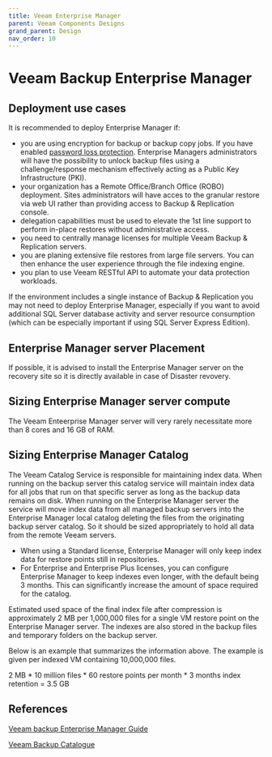 ```yaml
---
title: Veeam Enterprise Manager
parent: Veeam Components Designs
grand_parent: Design
nav_order: 10
---
```


# Veeam Backup Enterprise Manager

## Deployment use cases

It is recommended to deploy Enterprise Manager if:
- you are using encryption for backup or backup copy jobs. If you have enabled [password loss protection](https://helpcenter.veeam.com/docs/backup/em/em_manage_keys.html). Enterprise Managers administrators will have the possibility to unlock backup files using a challenge/response mechanism effectively acting as a Public Key Infrastructure (PKI).
- your organization has a Remote Office/Branch Office (ROBO) deployment. Sites administrators will have acces to the granular restore via web UI rather than providing access to Backup & Replication console.
- delegation capabilities must be used to elevate the 1st line support to perform in-place restores without administrative access.
- you need to centrally manage licenses for multiple Veeam Backup & Replication servers.
- you are planing extensive file restores from large file servers. You can then enhance the user experience through the file indexing engine.
- you plan to use Veeam RESTful API to automate your data protection workloads.

If the environment includes a single instance of Backup & Replication you may not need to deploy Enterprise Manager, especially if you want to avoid additional SQL Server database activity and server resource consumption (which can be especially important if using SQL Server Express Edition).

## Enterprise Manager server Placement

If possible, it is advised to install the Enterprise Manager server on the recovery site so it is directly available in case of Disaster revovery. 

## Sizing Enterprise Manager server compute

The Veeam Enteerprise Manager server will very rarely necessitate more than 8 cores and 16 GB of RAM. 

## Sizing Enterprise Manager Catalog

The Veeam Catalog Service is responsible for maintaining index data. When running on the backup server this catalog service will maintain index data for all jobs that run on that specific server as long as the backup data remains on disk. When running on the Enterprise Manager server the service will move index data from all managed backup servers into the Enterprise Manager local catalog deleting the files from the originating backup server catalog. So it should be sized appropriately to hold all data from the remote Veeam servers.

- When using a Standard license, Enterprise Manager will only keep index data for restore points still in repositories.
- For Enterprise and Enterprise Plus licenses, you can configure Enterprise Manager to keep indexes even longer, with the default being 3 months. This can significantly increase the amount of space required for the catalog.

Estimated used space of the final index file after compression is approximately 2 MB per 1,000,000 files for a single VM restore point on the Enterprise Manager server. The indexes are also stored in the backup files and temporary folders on the backup server.

Below is an example that summarizes the information above. The example is given per indexed VM containing 10,000,000 files.

2 MB * 10 million files * 60 restore points per month * 3 months index retention = 3.5 GB

## References
[Veeam backup Enterprise Manager Guide](https://helpcenter.veeam.com/docs/backup/em/introduction.html?ver=100)

[Veeam Backup Catalogue](https://helpcenter.veeam.com/docs/backup/em/veeam_backup_catalog.html?ver=100)


<!--
# Veeam Enterprise Manager

Introduction and see link at bottom of page

## Enterprise Manager Placement 

Information on the placement of Enterprise Manager.

##  Enterprise Manager OS requirements

OS requirements

## Enterprise Manager Sizing

Enterprise Manager base requirements, plus additional overheads for Self-service, API and multi-VBR. 

Need to add info on the EM DB requirements.

## References
-->